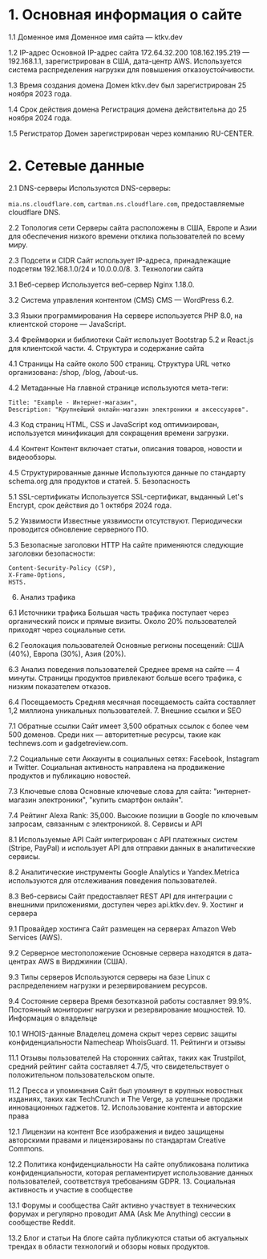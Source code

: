 # 1. Основная информация о сайте
1.1 Доменное имя
Доменное имя сайта — ktkv.dev

1.2 IP-адрес
Основной IP-адрес сайта 172.64.32.200
108.162.195.219
— 192.168.1.1, зарегистрирован в США, дата-центр AWS. Используется система распределения нагрузки для повышения отказоустойчивости.

1.3 Время создания домена
Домен ktkv.dev был зарегистрирован 25 ноября 2023 года.

1.4 Срок действия домена
Регистрация домена действительна до 25 ноября 2024 года.

1.5 Регистратор
Домен зарегистрирован через компанию RU-CENTER.

# 2. Сетевые данные

2.1 DNS-серверы
Используются DNS-серверы:

`mia.ns.cloudflare.com`,
`cartman.ns.cloudflare.com`, предоставляемые cloudflare DNS.

2.2 Топология сети
Серверы сайта расположены в США, Европе и Азии для обеспечения низкого времени отклика пользователей по всему миру.

2.3 Подсети и CIDR
Сайт использует IP-адреса, принадлежащие подсетям 192.168.1.0/24 и 10.0.0.0/8. 3. Технологии сайта

3.1 Веб-сервер
Используется веб-сервер Nginx 1.18.0.

3.2 Система управления контентом (CMS)
CMS — WordPress 6.2.

3.3 Языки программирования
На сервере используется PHP 8.0, на клиентской стороне — JavaScript.

3.4 Фреймворки и библиотеки
Сайт использует Bootstrap 5.2 и React.js для клиентской части. 4. Структура и содержание сайта

4.1 Страницы
На сайте около 500 страниц. Структура URL четко организована: /shop, /blog, /about-us.

4.2 Метаданные
На главной странице используются мета-теги:

```
Title: "Example - Интернет-магазин",
Description: "Крупнейший онлайн-магазин электроники и аксессуаров".
```

4.3 Код страниц
HTML, CSS и JavaScript код оптимизирован, используется минификация для сокращения времени загрузки.

4.4 Контент
Контент включает статьи, описания товаров, новости и видеообзоры.

4.5 Структурированные данные
Используются данные по стандарту schema.org для продуктов и статей. 5. Безопасность

5.1 SSL-сертификаты
Используется SSL-сертификат, выданный Let's Encrypt, срок действия до 1 октября 2024 года.

5.2 Уязвимости
Известные уязвимости отсутствуют. Периодически проводится обновление серверного ПО.

5.3 Безопасные заголовки HTTP
На сайте применяются следующие заголовки безопасности:

```
Content-Security-Policy (CSP),
X-Frame-Options,
HSTS.
```

6. Анализ трафика

6.1 Источники трафика
Большая часть трафика поступает через органический поиск и прямые визиты. Около 20% пользователей приходят через социальные сети.

6.2 Геолокация пользователей
Основные регионы посещений: США (40%), Европа (30%), Азия (20%).

6.3 Анализ поведения пользователей
Среднее время на сайте — 4 минуты. Страницы продуктов привлекают больше всего трафика, с низким показателем отказов.

6.4 Посещаемость
Средняя месячная посещаемость сайта составляет 1,2 миллиона уникальных пользователей. 7. Внешние ссылки и SEO

7.1 Обратные ссылки
Сайт имеет 3,500 обратных ссылок с более чем 500 доменов. Среди них — авторитетные ресурсы, такие как technews.com и gadgetreview.com.

7.2 Социальные сети
Аккаунты в социальных сетях: Facebook, Instagram и Twitter. Социальная активность направлена на продвижение продуктов и публикацию новостей.

7.3 Ключевые слова
Основные ключевые слова для сайта: "интернет-магазин электроники", "купить смартфон онлайн".

7.4 Рейтинг
Alexa Rank: 35,000. Высокие позиции в Google по ключевым запросам, связанным с электроникой. 8. Сервисы и API

8.1 Используемые API
Сайт интегрирован с API платежных систем (Stripe, PayPal) и использует API для отправки данных в аналитические сервисы.

8.2 Аналитические инструменты
Google Analytics и Yandex.Metrica используются для отслеживания поведения пользователей.

8.3 Веб-сервисы
Сайт предоставляет REST API для интеграции с внешними приложениями, доступен через api.ktkv.dev. 9. Хостинг и сервера

9.1 Провайдер хостинга
Сайт размещен на серверах Amazon Web Services (AWS).

9.2 Серверное местоположение
Основные сервера находятся в дата-центрах AWS в Вирджинии (США).

9.3 Типы серверов
Используются серверы на базе Linux с распределением нагрузки и резервированием ресурсов.

9.4 Состояние сервера
Время безотказной работы составляет 99.9%. Постоянный мониторинг нагрузки и резервирование мощностей. 10. Информация о владельце

10.1 WHOIS-данные
Владелец домена скрыт через сервис защиты конфиденциальности Namecheap WhoisGuard. 11. Рейтинги и отзывы

11.1 Отзывы пользователей
На сторонних сайтах, таких как Trustpilot, средний рейтинг сайта составляет 4.7/5, что свидетельствует о положительном пользовательском опыте.

11.2 Пресса и упоминания
Сайт был упомянут в крупных новостных изданиях, таких как TechCrunch и The Verge, за успешные продажи инновационных гаджетов. 12. Использование контента и авторские права

12.1 Лицензии на контент
Все изображения и видео защищены авторскими правами и лицензированы по стандартам Creative Commons.

12.2 Политика конфиденциальности
На сайте опубликована политика конфиденциальности, которая регламентирует использование данных пользователей, соответствуя требованиям GDPR. 13. Социальная активность и участие в сообществе

13.1 Форумы и сообщества
Сайт активно участвует в технических форумах и регулярно проводит AMA (Ask Me Anything) сессии в сообществе Reddit.

13.2 Блог и статьи
На блоге сайта публикуются статьи об актуальных трендах в области технологий и обзоры новых продуктов.

